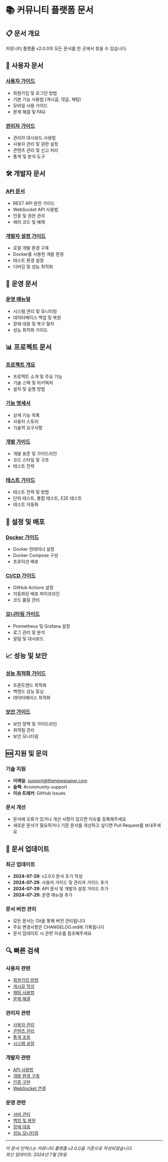# 📚 커뮤니티 플랫폼 문서

## 📋 문서 개요

커뮤니티 플랫폼 v2.0.0의 모든 문서를 한 곳에서 찾을 수 있습니다.

## 📖 사용자 문서

### [사용자 가이드](./USER_GUIDE.md)
- 회원가입 및 로그인 방법
- 기본 기능 사용법 (게시글, 댓글, 채팅)
- 모바일 사용 가이드
- 문제 해결 및 FAQ

### [관리자 가이드](./ADMIN_GUIDE.md)
- 관리자 대시보드 사용법
- 사용자 관리 및 권한 설정
- 콘텐츠 관리 및 신고 처리
- 통계 및 분석 도구

## 🛠️ 개발자 문서

### [API 문서](./API_DOCUMENTATION.md)
- REST API 완전 가이드
- WebSocket API 사용법
- 인증 및 권한 관리
- 에러 코드 및 예제

### [개발자 설정 가이드](./DEVELOPER_SETUP.md)
- 로컬 개발 환경 구축
- Docker를 사용한 개발 환경
- 테스트 환경 설정
- 디버깅 및 성능 최적화

## 🚀 운영 문서

### [운영 매뉴얼](./OPERATIONS_MANUAL.md)
- 시스템 관리 및 모니터링
- 데이터베이스 백업 및 복원
- 장애 대응 및 복구 절차
- 성능 최적화 가이드

## 📊 프로젝트 문서

### [프로젝트 개요](../README.md)
- 프로젝트 소개 및 주요 기능
- 기술 스택 및 아키텍처
- 설치 및 실행 방법

### [기능 명세서](../FEATURES.md)
- 상세 기능 목록
- 사용자 스토리
- 기술적 요구사항

### [개발 가이드](../DEVELOPMENT_GUIDE.md)
- 개발 표준 및 가이드라인
- 코드 스타일 및 구조
- 테스트 전략

### [테스트 가이드](../TESTING_GUIDE.md)
- 테스트 전략 및 방법
- 단위 테스트, 통합 테스트, E2E 테스트
- 테스트 자동화

## 🔧 설정 및 배포

### [Docker 가이드](../DOCKER_GUIDE.md)
- Docker 컨테이너 설정
- Docker Compose 구성
- 프로덕션 배포

### [CI/CD 가이드](../CI_CD_GUIDE.md)
- GitHub Actions 설정
- 자동화된 배포 파이프라인
- 코드 품질 관리

### [모니터링 가이드](../MONITORING_GUIDE.md)
- Prometheus 및 Grafana 설정
- 로그 관리 및 분석
- 알림 및 대시보드

## 📈 성능 및 보안

### [성능 최적화 가이드](../PERFORMANCE_GUIDE.md)
- 프론트엔드 최적화
- 백엔드 성능 튜닝
- 데이터베이스 최적화

### [보안 가이드](../SECURITY_GUIDE.md)
- 보안 정책 및 가이드라인
- 취약점 관리
- 보안 모니터링

## 🆘 지원 및 문의

### 기술 지원
- **이메일**: support@thenewspaper.com
- **슬랙**: #community-support
- **이슈 트래커**: GitHub Issues

### 문서 개선
- 문서에 오류가 있거나 개선 사항이 있으면 이슈를 등록해주세요
- 새로운 문서가 필요하거나 기존 문서를 개선하고 싶다면 Pull Request를 보내주세요

## 📝 문서 업데이트

### 최근 업데이트
- **2024-07-29**: v2.0.0 문서 초기 작성
- **2024-07-29**: 사용자 가이드 및 관리자 가이드 추가
- **2024-07-29**: API 문서 및 개발자 설정 가이드 추가
- **2024-07-29**: 운영 매뉴얼 추가

### 문서 버전 관리
- 모든 문서는 Git을 통해 버전 관리됩니다
- 주요 변경사항은 CHANGELOG.md에 기록됩니다
- 문서 업데이트 시 관련 이슈를 참조해주세요

## 🔍 빠른 검색

### 사용자 관련
- [회원가입 방법](./USER_GUIDE.md#회원가입-및-로그인)
- [게시글 작성](./USER_GUIDE.md#게시글-작성)
- [채팅 사용법](./USER_GUIDE.md#실시간-채팅)
- [문제 해결](./USER_GUIDE.md#문제-해결)

### 관리자 관련
- [사용자 관리](./ADMIN_GUIDE.md#사용자-관리)
- [콘텐츠 관리](./ADMIN_GUIDE.md#콘텐츠-관리)
- [통계 조회](./ADMIN_GUIDE.md#통계-및-분석)
- [시스템 설정](./ADMIN_GUIDE.md#시스템-설정)

### 개발자 관련
- [API 사용법](./API_DOCUMENTATION.md)
- [개발 환경 구축](./DEVELOPER_SETUP.md)
- [인증 구현](./API_DOCUMENTATION.md#인증-api)
- [WebSocket 연결](./API_DOCUMENTATION.md#채팅-api)

### 운영 관련
- [서버 관리](./OPERATIONS_MANUAL.md#서버-관리)
- [백업 및 복원](./OPERATIONS_MANUAL.md#데이터베이스-관리)
- [장애 대응](./OPERATIONS_MANUAL.md#장애-대응)
- [성능 모니터링](./OPERATIONS_MANUAL.md#모니터링)

---

*이 문서 인덱스는 커뮤니티 플랫폼 v2.0.0을 기준으로 작성되었습니다.*  
*최신 업데이트: 2024년 7월 29일*
